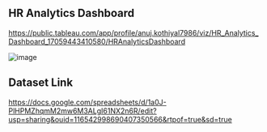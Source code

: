 ## HR Analytics Dashboard
https://public.tableau.com/app/profile/anuj.kothiyal7986/viz/HR_Analytics_Dashboard_17059443410580/HRAnalyticsDashboard

![image](https://github.com/user-attachments/assets/67461a3e-ba07-4c12-a85d-7c2869546986)




## Dataset Link
https://docs.google.com/spreadsheets/d/1a0J-PlHPMZhqmM2mw6M3ALgI61NX2n6R/edit?usp=sharing&ouid=116542998690407350566&rtpof=true&sd=true
